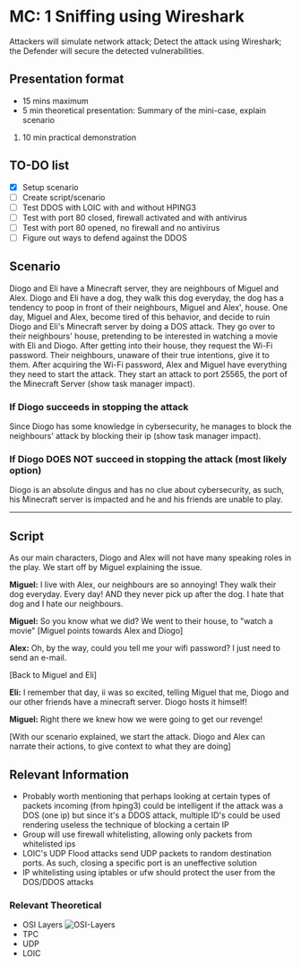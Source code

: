 # MC: 1 Sniffing using Wireshark

Attackers will simulate network attack; Detect the attack using Wireshark; the Defender will secure the detected vulnerabilities.

## Presentation format

- 15 mins maximum
- 5 min theoretical presentation: Summary of the mini-case, explain scenario

1. 10 min practical demonstration

## TO-DO list

- [x] Setup scenario
- [ ] Create script/scenario
- [ ] Test DDOS with LOIC with and without HPING3
- [ ] Test with port 80 closed, firewall activated and with antivirus
- [ ] Test with port 80 opened, no firewall and no antivirus
- [ ] Figure out ways to defend against the DDOS

## Scenario

Diogo and Eli have a Minecraft server, they are neighbours of Miguel and Alex.
Diogo and Eli have a dog, they walk this dog everyday, the dog has a tendency to poop in front of their neighbours, Miguel and Alex', house. One day, Miguel and Alex, become tired of this behavior, and decide to ruin Diogo and Eli's Minecraft server by doing a DOS attack. They go over to their neighbours' house, pretending to be interested in watching a movie with Eli and Diogo. After getting into their house, they request the Wi-Fi password. Their neighbours, unaware of their true intentions, give it to them. After acquiring the Wi-Fi password, Alex and Miguel have everything they need to start the attack. They start an attack to port 25565, the port of the Minecraft Server (show task manager impact).

### If Diogo succeeds in stopping the attack

Since Diogo has some knowledge in cybersecurity, he manages to block the neighbours' attack by blocking their ip (show task manager impact).

### If Diogo DOES NOT succeed in stopping the attack (most likely option)

Diogo is an absolute dingus and has no clue about cybersecurity, as such, his Minecraft server is impacted and he and his friends are unable to play.

---

## Script

As our main characters, Diogo and Alex will not have many speaking roles in the play.
We start off by Miguel explaining the issue.

**Miguel:** I live with Alex, our neighbours are so annoying! They walk their dog everyday. Every day! AND they never pick up after the dog. I hate that dog and I hate our neighbours.

**Miguel:** So you know what we did? We went to their house, to "watch a movie" [Miguel points towards Alex and Diogo]

**Alex:** Oh, by the way, could you tell me your wifi password? I just need to send an e-mail.

[Back to Miguel and Eli]

**Eli:** I remember that day, ii was so excited, telling Miguel that me, Diogo and our other friends have a minecraft server. Diogo hosts it himself!

**Miguel:** Right there we knew how we were going to get our revenge!

[With our scenario explained, we start the attack. Diogo and Alex can narrate their actions, to give context to what they are doing]

## Relevant Information

- Probably worth mentioning that perhaps looking at certain types of packets incoming (from hping3) could be intelligent if the attack was a DOS (one ip) but since it's a DDOS attack, multiple ID's could be used rendering useless the technique of blocking a certain IP
- Group will use firewall whitelisting, allowing only packets from whitelisted ips
- LOIC's UDP Flood attacks send UDP packets to random destination ports. As such, closing a specific port is an uneffective solution
- IP whitelisting using iptables or ufw should protect the user from the DOS/DDOS attacks

### Relevant Theoretical
- OSI Layers
    ![OSI-Layers](./assets/OSI-7-layers.jpg)
- TPC
- UDP
- LOIC
